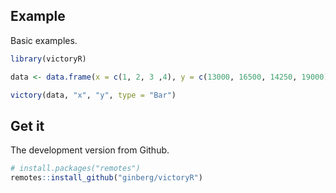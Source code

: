 ## Example

Basic examples.

```r
library(victoryR)

data <- data.frame(x = c(1, 2, 3 ,4), y = c(13000, 16500, 14250, 19000), stringsAsFactors = F)

victory(data, "x", "y", type = "Bar")
```


## Get it


The development version from Github.

```r
# install.packages("remotes")
remotes::install_github("ginberg/victoryR")
```

